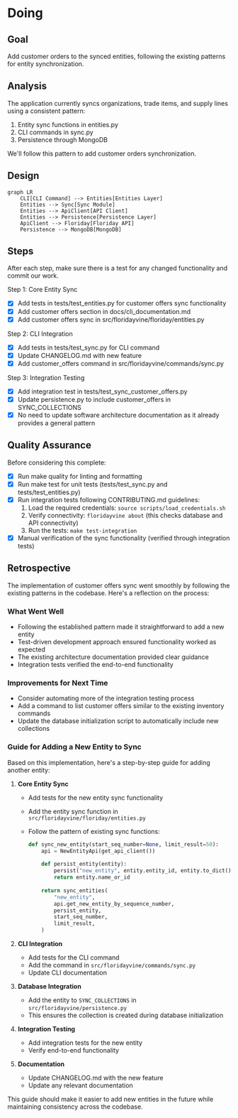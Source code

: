 # Doing

## Goal

Add customer orders to the synced entities, following the existing patterns for entity synchronization.

## Analysis

The application currently syncs organizations, trade items, and supply lines using a consistent pattern:

1. Entity sync functions in entities.py
2. CLI commands in sync.py
3. Persistence through MongoDB

We'll follow this pattern to add customer orders synchronization.

## Design

```mermaid
graph LR
    CLI[CLI Command] --> Entities[Entities Layer]
    Entities --> Sync[Sync Module]
    Entities --> ApiClient[API Client]
    Entities --> Persistence[Persistence Layer]
    ApiClient --> Floriday[Floriday API]
    Persistence --> MongoDB[MongoDB]
```

## Steps

After each step, make sure there is a test for any changed functionality and commit our work.

Step 1: Core Entity Sync

- [x] Add tests in tests/test_entities.py for customer offers sync functionality
- [x] Add customer offers section in docs/cli_documentation.md
- [x] Add customer offers sync in src/floridayvine/floriday/entities.py

Step 2: CLI Integration

- [x] Add tests in tests/test_sync.py for CLI command
- [x] Update CHANGELOG.md with new feature
- [x] Add customer_offers command in src/floridayvine/commands/sync.py

Step 3: Integration Testing

- [x] Add integration test in tests/test_sync_customer_offers.py
- [x] Update persistence.py to include customer_offers in SYNC_COLLECTIONS
- [x] No need to update software architecture documentation as it already provides a general pattern

## Quality Assurance

Before considering this complete:

- [x] Run make quality for linting and formatting
- [x] Run make test for unit tests (tests/test_sync.py and tests/test_entities.py)
- [x] Run integration tests following CONTRIBUTING.md guidelines:
  1. Load the required credentials: `source scripts/load_credentials.sh`
  2. Verify connectivity: `floridayvine about` (this checks database and API connectivity)
  3. Run the tests: `make test-integration`
- [x] Manual verification of the sync functionality (verified through integration tests)

## Retrospective

The implementation of customer offers sync went smoothly by following the existing patterns in the codebase. Here's a reflection on the process:

### What Went Well

- Following the established pattern made it straightforward to add a new entity
- Test-driven development approach ensured functionality worked as expected
- The existing architecture documentation provided clear guidance
- Integration tests verified the end-to-end functionality

### Improvements for Next Time

- Consider automating more of the integration testing process
- Add a command to list customer offers similar to the existing inventory commands
- Update the database initialization script to automatically include new collections

### Guide for Adding a New Entity to Sync

Based on this implementation, here's a step-by-step guide for adding another entity:

1. **Core Entity Sync**
   - Add tests for the new entity sync functionality
   - Add the entity sync function in `src/floridayvine/floriday/entities.py`
   - Follow the pattern of existing sync functions:

     ```python
     def sync_new_entity(start_seq_number=None, limit_result=50):
         api = NewEntityApi(get_api_client())
         
         def persist_entity(entity):
             persist("new_entity", entity.entity_id, entity.to_dict())
             return entity.name_or_id
         
         return sync_entities(
             "new_entity",
             api.get_new_entity_by_sequence_number,
             persist_entity,
             start_seq_number,
             limit_result,
         )
     ```

2. **CLI Integration**
   - Add tests for the CLI command
   - Add the command in `src/floridayvine/commands/sync.py`
   - Update CLI documentation

3. **Database Integration**
   - Add the entity to `SYNC_COLLECTIONS` in `src/floridayvine/persistence.py`
   - This ensures the collection is created during database initialization

4. **Integration Testing**
   - Add integration tests for the new entity
   - Verify end-to-end functionality

5. **Documentation**
   - Update CHANGELOG.md with the new feature
   - Update any relevant documentation

This guide should make it easier to add new entities in the future while maintaining consistency across the codebase.
